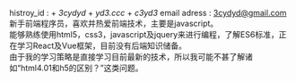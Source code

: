 histroy_id :
    + _3cydyd_
    + _yd3.ccc_
    + _c3yd3_
email adress : 3cydyd@gmail.com  
新手前端程序员，喜欢并热爱前端技术，主要是javascript。  
能够熟练使用html5，css3，javascript及jquery来进行编程，了解ES6标准，正在学习React及Vue框架，目前没有后端知识储备。  
由于我的学习策略是直接学习目前最新的技术，所以我可能不甚了解诸如“html4.01和h5的区别？”这类问题。  
